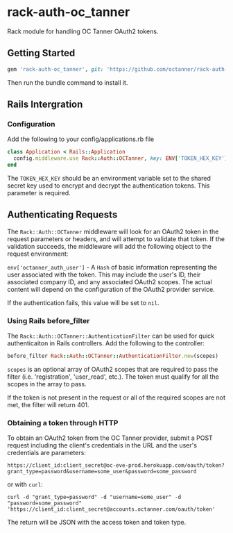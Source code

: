 rack-auth-oc_tanner
===================

Rack module for handling OC Tanner OAuth2 tokens.



## Getting Started

```ruby
gem 'rack-auth-oc_tanner', git: 'https://github.com/octanner/rack-auth-oc_tanner.git'
```

Then run the bundle command to install it.



## Rails Intergration

### Configuration

Add the following to your config/applications.rb file

```ruby
class Application < Rails::Application
  config.middleware.use Rack::Auth::OCTanner, key: ENV['TOKEN_HEX_KEY']
end
```

The `TOKEN_HEX_KEY` should be an environment variable set to the shared secret key used to encrypt and decrypt the authentication tokens.  This parameter is required.



## Authenticating Requests

The `Rack::Auth::OCTanner` middleware will look for an OAuth2 token in the request parameters or headers, and will attempt to validate that token.  If the validation succeeds, the middleware will add the following object to the request environment:

`env['octanner_auth_user']` - A `Hash` of basic information representing the user associated with the token.  This may include the user's ID, their associated company ID, and any associated OAuth2 scopes.  The actual content will depend on the configuration of the OAuth2 provider service.

If the authentication fails, this value will be set to `nil`.



### Using Rails before_filter

The `Rack::Auth::OCTanner::AuthenticationFilter` can be used for quick authenticaiton in Rails controllers.  Add the following to the controller:

```ruby
before_filter Rack::Auth::OCTanner::AuthenticationFilter.new(scopes)
```

`scopes` is an optional array of OAuth2 scopes that are required to pass the filter (i.e. 'registration', 'user_read', etc.).  The token must qualify for all the scopes in the array to pass.

If the token is not present in the request or all of the required scopes are not met, the filter will return 401.



### Obtaining a token through HTTP

To obtain an OAuth2 token from the OC Tanner provider, submit a POST request including the client's credentials in the URL and the user's credentials are parameters:

```
https://client_id:client_secret@oc-eve-prod.herokuapp.com/oauth/token?grant_type=password&username=some_user&password=some_password
```

or with `curl`:
```
curl -d "grant_type=password" -d "username=some_user" -d "password=some_password" 'https://client_id:client_secret@accounts.octanner.com/oauth/token'
```
The return will be JSON with the access token and token type.
